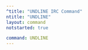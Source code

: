 ```yaml
---
^title: "UNDLINE IRC Command"
ntitle: "UNDLINE"
layout: command
notstarted: true

command: UNDLINE
---
```

